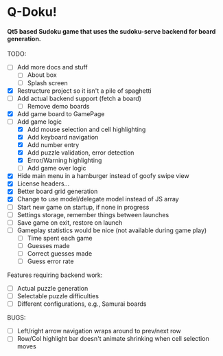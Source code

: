 # Q-Doku!
#### Qt5 based Sudoku game that uses the sudoku-serve backend for board generation.

TODO:
- [ ] Add more docs and stuff
	- [ ] About box
	- [ ] Splash screen
- [X] Restructure project so it isn't a pile of spaghetti
- [ ] Add actual backend support (fetch a board)
	- [ ] Remove demo boards
- [X] Add game board to GamePage
- [ ] Add game logic
	- [X] Add mouse selection and cell highlighting
	- [X] Add keyboard navigation
	- [X] Add number entry
	- [X] Add puzzle validation, error detection
	- [X] Error/Warning highlighting
	- [ ] Add game over logic
- [X] Hide main menu in a hamburger instead of goofy swipe view
- [X] License headers...
- [X] Better board grid generation
- [X] Change to use model/delegate model instead of JS array
- [ ] Start new game on startup, if none in progress
- [ ] Settings storage, remember things between launches
- [ ] Save game on exit, restore on launch
- [ ] Gameplay statistics would be nice (not available during game play)
	- [ ] Time spent each game
	- [ ] Guesses made
	- [ ] Correct guesses made
	- [ ] Guess error rate

Features requiring backend work:
- [ ] Actual puzzle generation
- [ ] Selectable puzzle difficulties
- [ ] Different configurations, e.g., Samurai boards

BUGS:
- [ ] Left/right arrow navigation wraps around to prev/next row
- [ ] Row/Col highlight bar doesn't animate shrinking when cell selection moves
